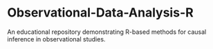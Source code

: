 # Observational-Data-Analysis-R
An educational repository demonstrating R-based methods for causal inference in observational studies.
